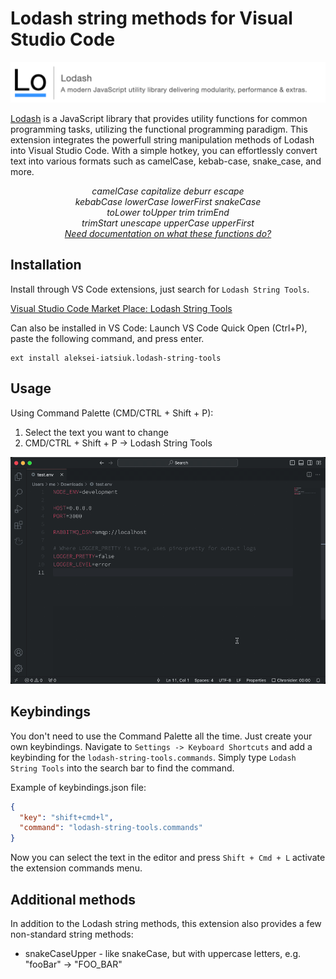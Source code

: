 # Lodash string methods for Visual Studio Code

<p align="center">
  <img src="https://raw.githubusercontent.com/iatsiuk/lodash-string-tools/master/static/banner.png">
</p>

[Lodash](https://lodash.com/) is a JavaScript library that provides utility functions for common programming tasks, utilizing the functional programming paradigm. This extension integrates the powerfull string manipulation methods of Lodash into Visual Studio Code. With a simple hotkey, you can effortlessly convert text into various formats such as camelCase, kebab-case, snake_case, and more.

<p align="center">
  <em>
    camelCase
    capitalize
    deburr
    escape
  </em>
  <br />
  <em>
    kebabCase
    lowerCase
    lowerFirst
    snakeCase
  </em>
  <br />
  <em>
    toLower
    toUpper
    trim
    trimEnd
  </em>
  <br />
  <em>
    trimStart
    unescape
    upperCase
    upperFirst
  </em>
  <br />
  <em>
    <a href="https://lodash.com/docs/">
      Need documentation on what these functions do?
    </a>
  </em>
</p>

## Installation

Install through VS Code extensions, just search for `Lodash String Tools`.

[Visual Studio Code Market Place: Lodash String Tools](https://marketplace.visualstudio.com/items?itemName=aleksei-iatsiuk.lodash-string-tools)

Can also be installed in VS Code: Launch VS Code Quick Open (Ctrl+P), paste the following command, and press enter.

```
ext install aleksei-iatsiuk.lodash-string-tools
```

## Usage

Using Command Palette (CMD/CTRL + Shift + P):

1. Select the text you want to change
2. CMD/CTRL + Shift + P -> Lodash String Tools

<p align="center">
  <img src="https://raw.githubusercontent.com/iatsiuk/lodash-string-tools/master/static/how-to.gif">
</p>

## Keybindings

You don't need to use the Command Palette all the time. Just create your own keybindings. Navigate to `Settings -> Keyboard Shortcuts` and add a keybinding for the `lodash-string-tools.commands`. Simply type `Lodash String Tools` into the search bar to find the command.

Example of keybindings.json file:

```json
{
  "key": "shift+cmd+l",
  "command": "lodash-string-tools.commands"
}
```

Now you can select the text in the editor and press `Shift + Cmd + L` activate the extension commands menu.

## Additional methods

In addition to the Lodash string methods, this extension also provides a few non-standard string methods:

- snakeCaseUpper - like snakeCase, but with uppercase letters, e.g. "fooBar" -> "FOO_BAR"
